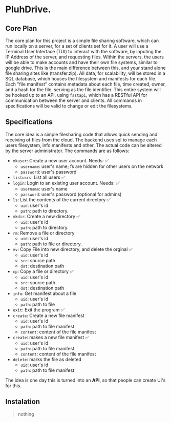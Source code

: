 # PluhDrive.
## Core Plan
The core plan for this project is a simple file sharing software, which can run locally on a server, for a set of clients set for it. A user will use a Terminal User Interface (TUI) to interact with the software, by inputing the IP Address of the server, and requesting files. Within the servers, the users will be able to make accounts and have their own file systems, similar to google drive. This is the main difference between this, and your stand alone file sharing sites like (transfer.zip). All data, for scalability, will be stored in a SQL database, which houses the filesystem and manifests for each file. Each "file manifest" contains metadata about each file, time created, owner, and a hash for the file, serving as the file identifier. This entire system will be hooked up to an API, using ```fastapi```, which has a RESTful API for communication between the server and clients. All commands in specifications will be valid to change or edit the filesystems.

## Specifications
The core idea is a simple filesharing code that allows quick sending and receiving of files from the cloud. The backend uses sql to manage each users
filesystem, info manifests and other. The actual code can be altered by the server administrator. The commands are as follows:
 - `mkuser`: Create a new user account. Needs: ✅
   - `username`: user's name; fs are hidden for other users on the network
   - `password`: user's password
 - `listusrs`: List all users ✅
 - `login`: Login to an existing user account. Needs: ✅
   - `username`: user's name
   - `password`: user's password (optional for admins)
 - `ls`: List the contents of the current directory ✅
   - `uid`: user's id
   - `path`: path to directory.
 - `mkdir`: Create a new directory ✅
   - `uid`: user's id
   - `path`: path to directory.
 - `rm`: Remove a file or directory
   - `uid`: user's id
   - `path`: path to file or directory.
 - `mv`: Copy File into new directory, and delete the orginal ✅
   - `uid`: user's id
   - `src`: source path
   - `dst`: destination path
 - `cp`: Copy a file or directory ✅
   - `uid`: user's id
   - `src`: source path
   - `dst`: destination path
 - `info`: Get manifest about a file
   - `uid`: user's id
   - `path`: path to file
 - `exit`: Exit the program ✅
 - `create`: Create a new file manifest
   - `uid`: user's id
   - `path`: path to file manifest
   - `content`: content of the file manifest
 - `create`: makes a new file manifest ✅
   - `uid`: user's id
   - `path`: path to file manifest
   - `content`: content of the file manifest
 - `delete`: marks the file as deleted
   - `uid`: user's id
   - `path`: path to file manifest

The idea is one day this is turned into an **API**, so that people can create UI's for this.

## Instalation
> nothing
